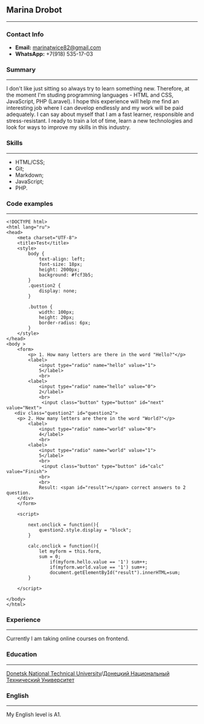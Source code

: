 ## Marina Drobot
***
### Contact Info
- **Email:** marinatwice82@gmail.com
- **WhatsApp:** +7(918) 535-17-03 

### Summary
***
I don't like just sitting so always try to learn something new.  Therefore, at the moment I'm  studing programming languages - HTML and CSS, JavaScript, PHP (Laravel). I hope this experience will help me find an interesting job where I can develop endlessly and my work will be paid adequately. I can say about myself that I am a fast learner, responsible and stress-resistant. I ready to train a lot of time, learn a new technologies and look for ways to improve my skills in this industry.

### Skills
***
* HTML/CSS;
* Git;
* Markdown;
* JavaScript;
* PHP.

### Code examples
***
~~~
<!DOCTYPE html>
<html lang="ru">
<head>
	<meta charset="UTF-8">
	<title>Test</title>
	<style>
    	body {
     		text-align: left;
        	font-size: 18px;
        	height: 2000px;
        	background: #fcf3b5;
        }
        .question2 {
        	display: none;
        }

        .button {
        	width: 100px;
        	height: 20px;
        	border-radius: 6px;
        } 
	</style>
</head>
<body >
	<form>
		<p> 1. How many letters are there in the word "Hello?"</p>
		<label>
      		<input type="radio" name="hello" value="1">
      	    5</label>
    		<br>
    	<label>
      		<input type="radio" name="hello" value="0">
      		2</label>
      		<br>
      		 <input class="button" type="button" id="next" value="Next">
   <div class="question2" id="question2"> 		
	<p> 2. How many letters are there in the word "World?"</p>
		<label>
      		<input type="radio" name="world" value="0">
      	    4</label>
    		<br>
    	<label>
      		<input type="radio" name="world" value="1">
      		5</label>
			<br>
      		 <input class="button" type="button" id="calc" value="Finish">
      		<br>
      		<br>
      		Result: <span id="result"></span> correct answers to 2 question.	 
	</div>
	</form>

	<script>
		
		next.onclick = function(){
			question2.style.display = "block";
		}
	
		calc.onclick = function(){
    		let myform = this.form,
           	sum = 0;
    	        if(myform.hello.value == '1') sum++;
    	        if(myform.world.value == '1') sum++;
     	        document.getElementById("result").innerHTML=sum;	
    	}

	</script>
	
</body>
</html>
~~~
### Experience
***
Currently I am taking online courses on frontend.

### Education
***
[Donetsk National Technical University](http://donntu.org/)/[Донецкий Национальный Технический Университет](http://donntu.org/)

### English
***
My English level is A1.
